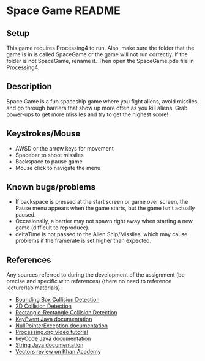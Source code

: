 # Space Game README

## Setup
This game requires Processing4 to run. Also, make sure the folder that the game is in is called SpaceGame or the game will not run correctly. If the folder is not SpaceGame, rename it. Then open the SpaceGame.pde file in Processing4.

## Description

Space Game is a fun spaceship game where you fight aliens, avoid missiles, and go through barriers that show up more often as you kill aliens. Grab power-ups to get more missiles and try to get the highest score!

## Keystrokes/Mouse

- AWSD or the arrow keys for movement
- Spacebar to shoot missiles
- Backspace to pause game
- Mouse click to navigate the menu

## Known bugs/problems

- If backspace is pressed at the start screen or game over screen, the Pause menu appears when the game starts, but the game isn't actually paused.
- Occasionally, a barrier may not spawn right away when starting a new game (difficult to reproduce).
- deltaTime is not passed to the Alien Ship/Missiles, which may cause problems if the framerate is set higher than expected.

## References

Any sources referred to during the development of the assignment (be precise and specific with references) {there no need to reference lecture/lab materials}:

- [Bounding Box Collision Detection](https://iopscience.iop.org/article/10.1088/1742-6596/1114/1/012099/pdf#:~:text=The%20bounding%20box%20collision%20detection,not%20penetrate%20against%20the%20enemy)
- [2D Collision Detection](https://developer.mozilla.org/en-US/docs/Games/Techniques/2D_collision_detection)
- [Rectangle-Rectangle Collision Detection](http://www.jeffreythompson.org/collision-detection/rect-rect.php)
- [KeyEvent Java documentation](https://docs.oracle.com/javase/8/docs/api/java/awt/event/KeyEvent.html)
- [NullPointerException documentation](https://stackoverflow.com/questions/218384/what-is-a-nullpointerexception-and-how-do-i-fix-it)
- [Processing.org video tutorial](https://www.youtube.com/watch?v=z903vXot-Lg)
- [keyCode Java documentation](https://processing.org/reference/keyCode.html)
- [String Java documentation](https://docs.oracle.com/javase/8/docs/api/java/lang/String.html)
- [Vectors review on Khan Academy](https://www.khanacademy.org/math/precalculus/x9e81a4f98389efdf:vectors/x9e81a4f98389efdf:component-form/a/vector-magnitude-and-direction-review)
